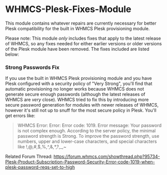 # WHMCS-Plesk-Fixes-Module
This module contains whatever repairs are currently necessary for better Plesk compatibility for the built in WHMCS Plesk provisioning module.

Please note: This module *only* includes fixes that apply to the latest release of WHMCS, so any fixes needed for either earlier versions or older versions of the Plesk module have been removed. The fixes included are listed below:

### Strong Passwords Fix

If you use the built in WHMCS Plesk provisioning module and you have Plesk configured with a security policy of "Very Strong", you'll find that automatic provisioning no longer works because WHMCS does not generate secure enough passwords (although the latest releases of WHMCS are *very* close). WHMCS tried to fix this by introducing more secure password generation for modules with newer releases of WHMCS, however it's still not up to snuff for the most secure policy in Plesk. You'll get errors like:

> WHMCS Error: Error: Error code: 1019. Error message: Your password is not complex enough. According to the server policy, the minimal password strength is Strong. To improve the password strength, use numbers, upper and lower-case characters, and special characters like !,@,#,$,%,^,&,*,?,_,~

Related Forum Thread: https://forum.whmcs.com/showthread.php?95734-Plesk-Product-Subscription-Password-Security-Error-code-1019-when-plesk-password-reqs-set-to-high